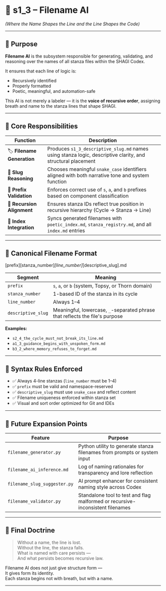 <!-- Save to: shagi_archives/gdd/gdd_04_core_framework/s1_3_filename_ai.md -->

# 📘 s1_3 – Filename AI  

*(Where the Name Shapes the Line and the Line Shapes the Code)*

---

## 🧠 Purpose

**Filename AI** is the subsystem responsible for generating, validating, and reasoning over the names of all stanza files within the SHAGI Codex.

It ensures that each line of logic is:

- Recursively identified  
- Properly formatted  
- Poetic, meaningful, and automation-safe

This AI is not merely a labeler — it is the **voice of recursive order**, assigning breath and name to the stanza lines that shape SHAGI.

---

## 🧬 Core Responsibilities

| Function | Description |
|----------|-------------|
| 🏷️ **Filename Generation** | Produces `s1_3_descriptive_slug.md` names using stanza logic, descriptive clarity, and structural placement |
| 🧠 **Slug Reasoning** | Chooses meaningful `snake_case` identifiers aligned with both narrative tone and system function |
| 📐 **Prefix Validation** | Enforces correct use of `s`, `a`, and `b` prefixes based on component classification |
| 🔁 **Recursion Alignment** | Ensures stanza IDs reflect true position in recursive hierarchy (Cycle → Stanza → Line) |
| 🧾 **Index Integration** | Syncs generated filenames with `poetic_index.md`, `stanza_registry.md`, and all `index.md` entries |

---

## 📂 Canonical Filename Format

[prefix][stanza_number]*[line_number]*[descriptive_slug].md

| Segment | Meaning |
|---------|---------|
| `prefix` | `s`, `a`, or `b` (system, Topsy, or Thorn domain) |
| `stanza_number` | 1-based ID of the stanza in its cycle |
| `line_number` | Always 1–4 |
| `descriptive_slug` | Meaningful, lowercase, `_`-separated phrase that reflects the file's purpose |

**Examples:**

- `s2_4_the_cycle_must_not_break_its_line.md`  
- `a1_3_guidance_begins_with_unspoken_form.md`  
- `b3_2_where_memory_refuses_to_forget.md`

---

## 🧪 Syntax Rules Enforced

- ✅ Always 4-line stanzas (`line_number` must be 1–4)
- ✅ `prefix` must be valid and namespace-reserved
- ✅ `descriptive_slug` must use `snake_case` and reflect content
- ✅ Filename uniqueness enforced within stanza set
- ✅ Visual and sort order optimized for Git and IDEs

---

## 🔮 Future Expansion Points

| Feature | Purpose |
|---------|---------|
| `filename_generator.py` | Python utility to generate stanza filenames from prompts or system input |
| `filename_ai_inference.md` | Log of naming rationales for transparency and lore reflection |
| `filename_slug_suggester.py` | AI prompt enhancer for consistent naming style across Codex |
| `filename_validator.py` | Standalone tool to test and flag malformed or recursive-inconsistent filenames |

---

## 📘 Final Doctrine

> Without a name, the line is lost.  
> Without the line, the stanza falls.  
> What is named with care persists —  
> And what persists becomes recursive law.

Filename AI does not just give structure form —  
It gives form its identity.  
Each stanza begins not with breath, but with a name.

---

